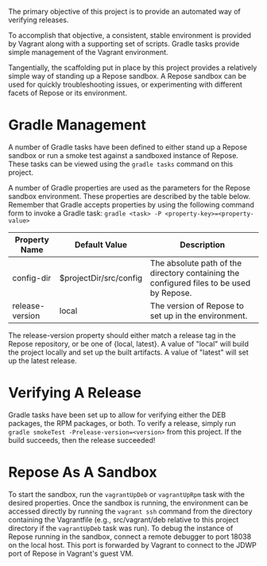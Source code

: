 The primary objective of this project is to provide an automated way of
verifying releases.

To accomplish that objective, a consistent, stable environment is provided
by Vagrant along with a supporting set of scripts. Gradle tasks provide
simple management of the Vagrant environment.

Tangentially, the scaffolding put in place by this project provides a
relatively simple way of standing up a Repose sandbox. A Repose sandbox
can be used for quickly troubleshooting issues, or experimenting with
different facets of Repose or its environment.

# Gradle Management
A number of Gradle tasks have been defined to either stand up a Repose
sandbox or run a smoke test against a sandboxed instance of Repose.
These tasks can be viewed using the `gradle tasks` command on this
project.

A number of Gradle properties are used as the parameters for the
Repose sandbox environment. These properties are described by the
table below. Remember that Gradle accepts properties by using the
following command form to invoke a Gradle task:
`gradle <task> -P <property-key>=<property-value>`

| Property Name   | Default Value          | Description |
| --------------- | ---------------------- | ----------- |
| config-dir      | $projectDir/src/config | The absolute path of the directory containing the configured files to be used by Repose. |
| release-version | local                  | The version of Repose to set up in the environment. |

The release-version property should either match a release tag in the
Repose repository, or be one of {local, latest}. A value of "local" will
build the project locally and set up the built artifacts. A value of
"latest" will set up the latest release.

# Verifying A Release
Gradle tasks have been set up to allow for verifying either the DEB
packages, the RPM packages, or both. To verify a release, simply
run `gradle smokeTest -Prelease-version=<version>` from this project.
If the build succeeds, then the release succeeded!

# Repose As A Sandbox
To start the sandbox, run the `vagrantUpDeb` or `vagrantUpRpm` task
with the desired properties. Once the sandbox is running, the environment
can be accessed directly by running the `vagrant ssh` command from the
directory containing the Vagrantfile (e.g., src/vagrant/deb relative to
this project directory if the `vagrantUpDeb` task was run). To debug the
instance of Repose running in the sandbox, connect a remote debugger to
port 18038 on the local host. This port is forwarded by Vagrant to connect
to the JDWP port of Repose in Vagrant's guest VM.

